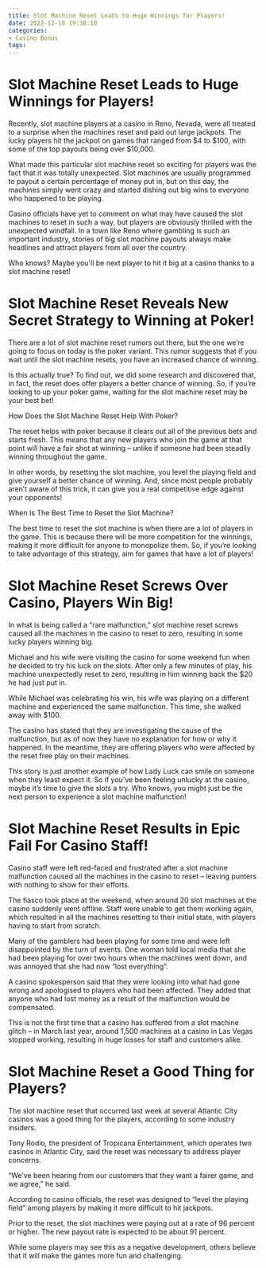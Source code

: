 ```yaml
---
title: Slot Machine Reset Leads to Huge Winnings for Players!
date: 2022-12-18 19:38:10
categories:
- Casino Bonus
tags:
---
```



#  Slot Machine Reset Leads to Huge Winnings for Players!

Recently, slot machine players at a casino in Reno, Nevada, were all treated to a surprise when the machines reset and paid out large jackpots. The lucky players hit the jackpot on games that ranged from $4 to $100, with some of the top payouts being over $10,000.

What made this particular slot machine reset so exciting for players was the fact that it was totally unexpected. Slot machines are usually programmed to payout a certain percentage of money put in, but on this day, the machines simply went crazy and started dishing out big wins to everyone who happened to be playing.

Casino officials have yet to comment on what may have caused the slot machines to reset in such a way, but players are obviously thrilled with the unexpected windfall. In a town like Reno where gambling is such an important industry, stories of big slot machine payouts always make headlines and attract players from all over the country.

Who knows? Maybe you'll be next player to hit it big at a casino thanks to a slot machine reset!

#  Slot Machine Reset Reveals New Secret Strategy to Winning at Poker!

There are a lot of slot machine reset rumors out there, but the one we’re going to focus on today is the poker variant. This rumor suggests that if you wait until the slot machine resets, you have an increased chance of winning.

Is this actually true? To find out, we did some research and discovered that, in fact, the reset does offer players a better chance of winning. So, if you’re looking to up your poker game, waiting for the slot machine reset may be your best bet!

How Does the Slot Machine Reset Help With Poker?

The reset helps with poker because it clears out all of the previous bets and starts fresh. This means that any new players who join the game at that point will have a fair shot at winning – unlike if someone had been steadily winning throughout the game.

In other words, by resetting the slot machine, you level the playing field and give yourself a better chance of winning. And, since most people probably aren’t aware of this trick, it can give you a real competitive edge against your opponents!

When Is The Best Time to Reset the Slot Machine?

The best time to reset the slot machine is when there are a lot of players in the game. This is because there will be more competition for the winnings, making it more difficult for anyone to monopolize them. So, if you’re looking to take advantage of this strategy, aim for games that have a lot of players!

#  Slot Machine Reset Screws Over Casino, Players Win Big!

In what is being called a “rare malfunction,” slot machine reset screws caused all the machines in the casino to reset to zero, resulting in some lucky players winning big.

Michael and his wife were visiting the casino for some weekend fun when he decided to try his luck on the slots. After only a few minutes of play, his machine unexpectedly reset to zero, resulting in him winning back the $20 he had just put in.

While Michael was celebrating his win, his wife was playing on a different machine and experienced the same malfunction. This time, she walked away with $100.

The casino has stated that they are investigating the cause of the malfunction, but as of now they have no explanation for how or why it happened. In the meantime, they are offering players who were affected by the reset free play on their machines.

This story is just another example of how Lady Luck can smile on someone when they least expect it. So if you’ve been feeling unlucky at the casino, maybe it’s time to give the slots a try. Who knows, you might just be the next person to experience a slot machine malfunction!

#  Slot Machine Reset Results in Epic Fail For Casino Staff!

Casino staff were left red-faced and frustrated after a slot machine malfunction caused all the machines in the casino to reset – leaving punters with nothing to show for their efforts.

The fiasco took place at the weekend, when around 20 slot machines at the casino suddenly went offline. Staff were unable to get them working again, which resulted in all the machines resetting to their initial state, with players having to start from scratch.

Many of the gamblers had been playing for some time and were left disappointed by the turn of events. One woman told local media that she had been playing for over two hours when the machines went down, and was annoyed that she had now “lost everything”.

A casino spokesperson said that they were looking into what had gone wrong and apologised to players who had been affected. They added that anyone who had lost money as a result of the malfunction would be compensated.

This is not the first time that a casino has suffered from a slot machine glitch – in March last year, around 1,500 machines at a casino in Las Vegas stopped working, resulting in huge losses for staff and customers alike.

#  Slot Machine Reset a Good Thing for Players?

The slot machine reset that occurred last week at several Atlantic City casinos was a good thing for the players, according to some industry insiders.

Tony Rodio, the president of Tropicana Entertainment, which operates two casinos in Atlantic City, said the reset was necessary to address player concerns.

“We’ve been hearing from our customers that they want a fairer game, and we agree,” he said.

According to casino officials, the reset was designed to “level the playing field” among players by making it more difficult to hit jackpots.

Prior to the reset, the slot machines were paying out at a rate of 96 percent or higher. The new payout rate is expected to be about 91 percent.

While some players may see this as a negative development, others believe that it will make the games more fun and challenging.